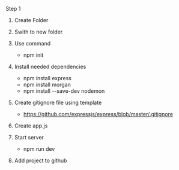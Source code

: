Step 1
1) Create Folder
2) Swith to new folder
3) Use command
    - npm init
4) Install needed dependencies
    - npm install express
    - npm install morgan
    - npm install --save-dev nodemon

5) Create gitignore file using template
    - https://github.com/expressjs/express/blob/master/.gitignore

6) Create app.js

7) Start server
    - npm run dev

8) Add project to github
